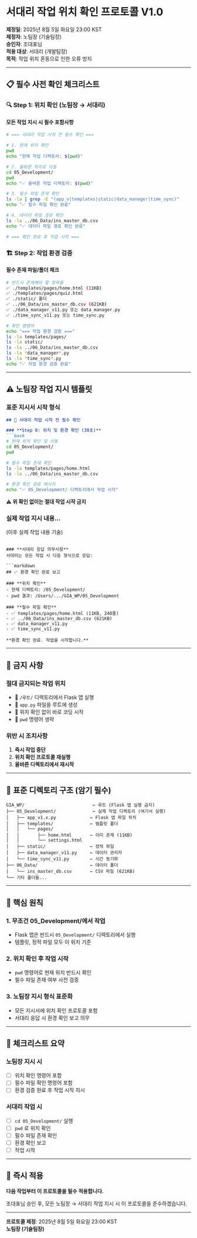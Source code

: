 # 서대리 작업 위치 확인 프로토콜 V1.0

**제정일**: 2025년 8월 5일 화요일 23:00 KST  
**제정자**: 노팀장 (기술팀장)  
**승인자**: 조대표님  
**적용 대상**: 서대리 (개발팀장)  
**목적**: 작업 위치 혼동으로 인한 오류 방지

---

## 📋 **필수 사전 확인 체크리스트**

### **🔍 Step 1: 위치 확인 (노팀장 → 서대리)**

#### **모든 작업 지시 시 필수 포함사항**
```bash
# === 서대리 작업 시작 전 필수 확인 ===

# 1. 현재 위치 확인
pwd
echo "현재 작업 디렉토리: $(pwd)"

# 2. 올바른 위치로 이동
cd 05_Development/
pwd
echo "✅ 올바른 작업 디렉토리: $(pwd)"

# 3. 필수 파일 존재 확인
ls -la | grep -E "(app_v|templates|static|data_manager|time_sync)"
echo "✅ 필수 파일 확인 완료"

# 4. 데이터 파일 경로 확인
ls -la ../06_Data/ins_master_db.csv
echo "✅ 데이터 파일 경로 확인 완료"

# === 확인 완료 후 작업 시작 ===
```

### **🏗️ Step 2: 작업 환경 검증**

#### **필수 존재 파일/폴더 체크**
```bash
# 반드시 존재해야 할 항목들
✅ ./templates/pages/home.html (11KB)
✅ ./templates/pages/quiz.html  
✅ ./static/ 폴더
✅ ../06_Data/ins_master_db.csv (621KB)
✅ ./data_manager_v11.py 또는 data_manager.py
✅ ./time_sync_v11.py 또는 time_sync.py

# 확인 명령어
echo "=== 작업 환경 검증 ==="
ls -la templates/pages/
ls -la static/
ls -la ../06_Data/ins_master_db.csv
ls -la *data_manager*.py
ls -la *time_sync*.py
echo "✅ 작업 환경 검증 완료"
```

---

## ⚠️ **노팀장 작업 지시 템플릿**

### **표준 지시서 시작 형식**
```markdown
## 🚨 서대리 작업 시작 전 필수 확인

### **Step 0: 위치 및 환경 확인 (30초)**
```bash
# 현재 위치 확인 및 이동
cd 05_Development/
pwd

# 필수 파일 존재 확인
ls -la templates/pages/home.html
ls -la ../06_Data/ins_master_db.csv

# 환경 확인 완료 메시지
echo "✅ 05_Development/ 디렉토리에서 작업 시작"
```

**⚠️ 위 확인 없이는 절대 작업 시작 금지**

### **실제 작업 지시 내용...**
(이후 실제 작업 내용 기술)
```

### **서대리 응답 의무사항**
서대리는 모든 작업 시 다음 형식으로 응답:

```markdown
## ✅ 환경 확인 완료 보고

### **위치 확인**
- 현재 디렉토리: /05_Development/
- pwd 결과: /Users/.../GIA_WP/05_Development

### **필수 파일 확인**
- ✅ templates/pages/home.html (11KB, 240줄)
- ✅ ../06_Data/ins_master_db.csv (621KB)
- ✅ data_manager_v11.py
- ✅ time_sync_v11.py

**환경 확인 완료. 작업을 시작합니다.**
```

---

## 🚫 **금지 사항**

### **절대 금지되는 작업 위치**
- 🚫 `/루트/` 디렉토리에서 Flask 앱 실행
- 🚫 `app.py` 파일을 루트에 생성
- 🚫 위치 확인 없이 바로 코딩 시작
- 🚫 `pwd` 명령어 생략

### **위반 시 조치사항**
1. **즉시 작업 중단**
2. **위치 확인 프로토콜 재실행**
3. **올바른 디렉토리에서 재시작**

---

## 📁 **표준 디렉토리 구조 (암기 필수)**

```
GIA_WP/                          ← 루트 (Flask 앱 실행 금지)
├── 05_Development/              ← 실제 작업 디렉토리 (여기서 실행)
│   ├── app_v1.x.py             ← Flask 앱 파일 위치
│   ├── templates/              ← 템플릿 폴더
│   │   └── pages/
│   │       ├── home.html       ← 이미 존재 (11KB)
│   │       └── settings.html   
│   ├── static/                 ← 정적 파일
│   ├── data_manager_v11.py     ← 데이터 관리자
│   └── time_sync_v11.py        ← 시간 동기화
├── 06_Data/                    ← 데이터 폴더
│   └── ins_master_db.csv       ← CSV 파일 (621KB)
└── 기타 폴더들...
```

---

## 🎯 **핵심 원칙**

### **1. 무조건 05_Development/에서 작업**
- Flask 앱은 반드시 `05_Development/` 디렉토리에서 실행
- 템플릿, 정적 파일 모두 이 위치 기준

### **2. 위치 확인 후 작업 시작**
- `pwd` 명령어로 현재 위치 반드시 확인
- 필수 파일 존재 여부 사전 검증

### **3. 노팀장 지시 형식 표준화**
- 모든 지시서에 위치 확인 프로토콜 포함
- 서대리 응답 시 환경 확인 보고 의무

---

## 📝 **체크리스트 요약**

### **노팀장 지시 시**
- [ ] 위치 확인 명령어 포함
- [ ] 필수 파일 확인 명령어 포함  
- [ ] 환경 검증 완료 후 작업 시작 지시

### **서대리 작업 시**
- [ ] `cd 05_Development/` 실행
- [ ] `pwd` 로 위치 확인
- [ ] 필수 파일 존재 확인
- [ ] 환경 확인 보고
- [ ] 작업 시작

---

## 🚀 **즉시 적용**

**다음 작업부터 이 프로토콜을 필수 적용합니다.**

조대표님 승인 후, 모든 노팀장 → 서대리 작업 지시 시 이 프로토콜을 준수하겠습니다.

---

**프로토콜 제정**: 2025년 8월 5일 화요일 23:00 KST  
**노팀장 (기술팀장)**
